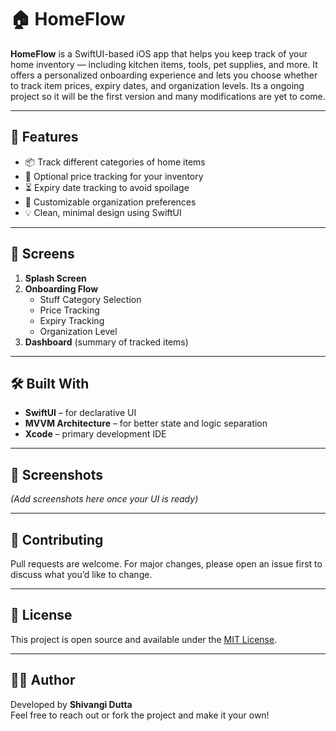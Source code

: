 # 🏠 HomeFlow

**HomeFlow** is a SwiftUI-based iOS app that helps you keep track of your home inventory — including kitchen items, tools, pet supplies, and more. 
It offers a personalized onboarding experience and lets you choose whether to track item prices, expiry dates, and organization levels.
Its a ongoing project so it will be the first version and many modifications are yet to come.

---

## 🚀 Features

- 📦 Track different categories of home items
- 💸 Optional price tracking for your inventory
- ⏳ Expiry date tracking to avoid spoilage
- 🧩 Customizable organization preferences
- 💡 Clean, minimal design using SwiftUI

---

## 📱 Screens

1. **Splash Screen**
2. **Onboarding Flow**
   - Stuff Category Selection
   - Price Tracking
   - Expiry Tracking
   - Organization Level
3. **Dashboard** (summary of tracked items)

---

## 🛠 Built With

- **SwiftUI** – for declarative UI
- **MVVM Architecture** – for better state and logic separation
- **Xcode** – primary development IDE

---

## 📸 Screenshots

*(Add screenshots here once your UI is ready)*

---

## 🤝 Contributing

Pull requests are welcome. For major changes, please open an issue first to discuss what you’d like to change.

---

## 📃 License

This project is open source and available under the [MIT License](LICENSE).

---

## 🙋‍♀️ Author

Developed by **Shivangi Dutta**  
Feel free to reach out or fork the project and make it your own!

